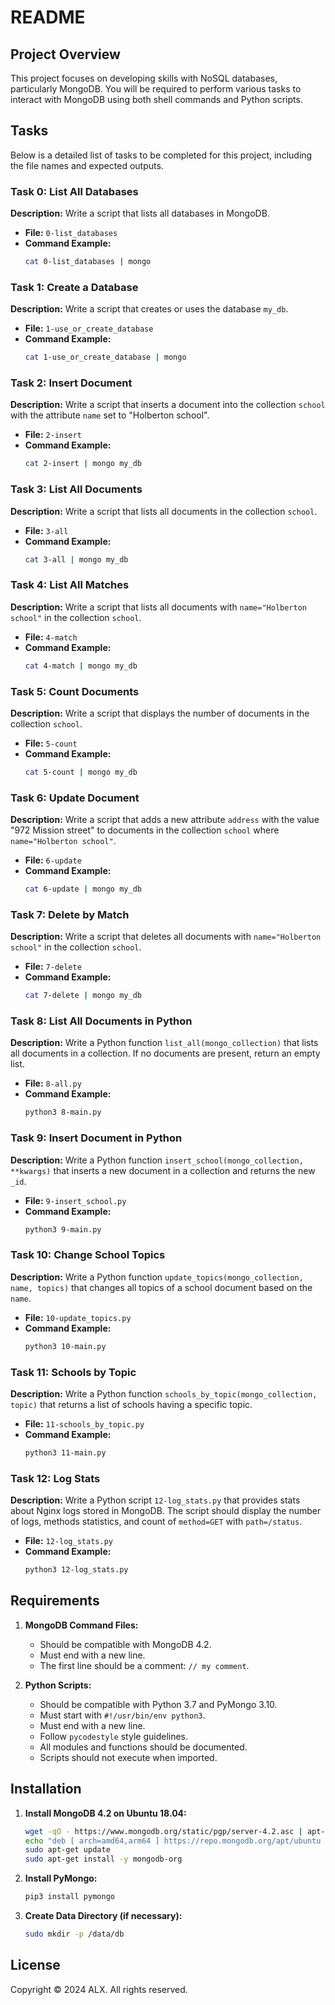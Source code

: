 # README

## Project Overview

This project focuses on developing skills with NoSQL databases, particularly MongoDB. You will be required to perform various tasks to interact with MongoDB using both shell commands and Python scripts.

## Tasks

Below is a detailed list of tasks to be completed for this project, including the file names and expected outputs.

### Task 0: List All Databases

**Description:** Write a script that lists all databases in MongoDB.

- **File:** `0-list_databases`
- **Command Example:**
  ```sh
  cat 0-list_databases | mongo
  ```

### Task 1: Create a Database

**Description:** Write a script that creates or uses the database `my_db`.

- **File:** `1-use_or_create_database`
- **Command Example:**
  ```sh
  cat 1-use_or_create_database | mongo
  ```

### Task 2: Insert Document

**Description:** Write a script that inserts a document into the collection `school` with the attribute `name` set to "Holberton school".

- **File:** `2-insert`
- **Command Example:**
  ```sh
  cat 2-insert | mongo my_db
  ```

### Task 3: List All Documents

**Description:** Write a script that lists all documents in the collection `school`.

- **File:** `3-all`
- **Command Example:**
  ```sh
  cat 3-all | mongo my_db
  ```

### Task 4: List All Matches

**Description:** Write a script that lists all documents with `name="Holberton school"` in the collection `school`.

- **File:** `4-match`
- **Command Example:**
  ```sh
  cat 4-match | mongo my_db
  ```

### Task 5: Count Documents

**Description:** Write a script that displays the number of documents in the collection `school`.

- **File:** `5-count`
- **Command Example:**
  ```sh
  cat 5-count | mongo my_db
  ```

### Task 6: Update Document

**Description:** Write a script that adds a new attribute `address` with the value "972 Mission street" to documents in the collection `school` where `name="Holberton school"`.

- **File:** `6-update`
- **Command Example:**
  ```sh
  cat 6-update | mongo my_db
  ```

### Task 7: Delete by Match

**Description:** Write a script that deletes all documents with `name="Holberton school"` in the collection `school`.

- **File:** `7-delete`
- **Command Example:**
  ```sh
  cat 7-delete | mongo my_db
  ```

### Task 8: List All Documents in Python

**Description:** Write a Python function `list_all(mongo_collection)` that lists all documents in a collection. If no documents are present, return an empty list.

- **File:** `8-all.py`
- **Command Example:**
  ```sh
  python3 8-main.py
  ```

### Task 9: Insert Document in Python

**Description:** Write a Python function `insert_school(mongo_collection, **kwargs)` that inserts a new document in a collection and returns the new `_id`.

- **File:** `9-insert_school.py`
- **Command Example:**
  ```sh
  python3 9-main.py
  ```

### Task 10: Change School Topics

**Description:** Write a Python function `update_topics(mongo_collection, name, topics)` that changes all topics of a school document based on the `name`.

- **File:** `10-update_topics.py`
- **Command Example:**
  ```sh
  python3 10-main.py
  ```

### Task 11: Schools by Topic

**Description:** Write a Python function `schools_by_topic(mongo_collection, topic)` that returns a list of schools having a specific topic.

- **File:** `11-schools_by_topic.py`
- **Command Example:**
  ```sh
  python3 11-main.py
  ```

### Task 12: Log Stats

**Description:** Write a Python script `12-log_stats.py` that provides stats about Nginx logs stored in MongoDB. The script should display the number of logs, methods statistics, and count of `method=GET` with `path=/status`.

- **File:** `12-log_stats.py`
- **Command Example:**
  ```sh
  python3 12-log_stats.py
  ```

## Requirements

1. **MongoDB Command Files:**
   - Should be compatible with MongoDB 4.2.
   - Must end with a new line.
   - The first line should be a comment: `// my comment`.

2. **Python Scripts:**
   - Should be compatible with Python 3.7 and PyMongo 3.10.
   - Must start with `#!/usr/bin/env python3`.
   - Must end with a new line.
   - Follow `pycodestyle` style guidelines.
   - All modules and functions should be documented.
   - Scripts should not execute when imported.

## Installation

1. **Install MongoDB 4.2 on Ubuntu 18.04:**
   ```sh
   wget -qO - https://www.mongodb.org/static/pgp/server-4.2.asc | apt-key add -
   echo "deb [ arch=amd64,arm64 ] https://repo.mongodb.org/apt/ubuntu bionic/mongodb-org/4.2 multiverse" > /etc/apt/sources.list.d/mongodb-org-4.2.list
   sudo apt-get update
   sudo apt-get install -y mongodb-org
   ```

2. **Install PyMongo:**
   ```sh
   pip3 install pymongo
   ```

3. **Create Data Directory (if necessary):**
   ```sh
   sudo mkdir -p /data/db
   ```

## License

Copyright © 2024 ALX. All rights reserved.
